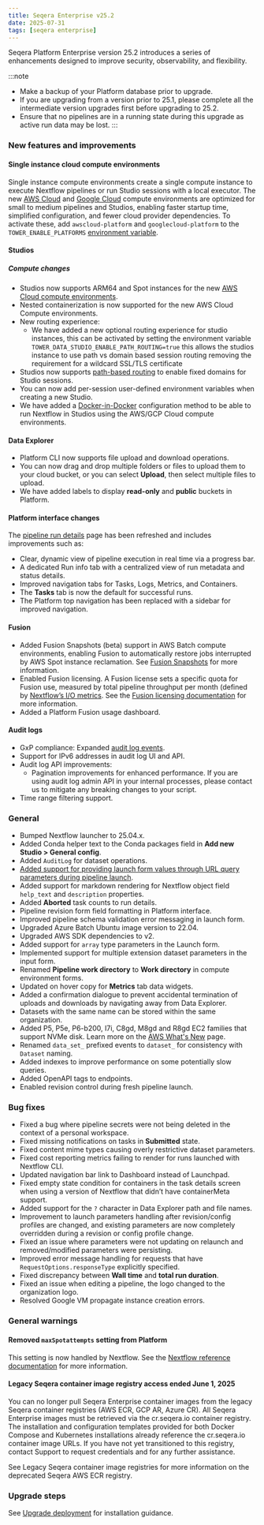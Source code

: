 ```yaml
---
title: Seqera Enterprise v25.2
date: 2025-07-31
tags: [seqera enterprise]
---
```


Seqera Platform Enterprise version 25.2 introduces a series of enhancements designed to improve security, observability, and flexibility.

:::note
- Make a backup of your Platform database prior to upgrade.
- If you are upgrading from a version prior to 25.1, please complete all the intermediate version upgrades first before upgrading to 25.2.
- Ensure that no pipelines are in a running state during this upgrade as active run data may be lost. 
:::

### New features and improvements

#### Single instance cloud compute environments

Single instance compute environments create a single compute instance to execute Nextflow pipelines or run Studio sessions with a local executor. The new [AWS Cloud](https://docs.seqera.io/platform-enterprise/25.2/compute-envs/aws-cloud) and [Google Cloud](https://docs.seqera.io/platform-enterprise/25.2/compute-envs/google-cloud) compute environments are optimized for small to medium pipelines and Studios, enabling faster startup time, simplified configuration, and fewer cloud provider dependencies. To activate these, add `awscloud-platform` and `googlecloud-platform` to the `TOWER_ENABLE_PLATFORMS` [environment variable](https://docs.seqera.io/platform-enterprise/25.2/enterprise/configuration/overview#compute-environments).

#### Studios

##### Compute changes

- Studios now supports ARM64 and Spot instances for the new [AWS Cloud compute environments](https://docs.seqera.io/platform-enterprise/25.2/compute-envs/aws-cloud).
- Nested containerization is now supported for the new AWS Cloud Compute environments.
- New routing experience:
  - We have added a new optional routing experience for studio instances, this can be activated by setting the environment variable `TOWER_DATA_STUDIO_ENABLE_PATH_ROUTING=true` this allows the studios instance to use path vs domain based session routing removing the requirement for a wildcard SSL/TLS certificate 
- Studios now supports [path-based routing](https://docs.seqera.io/platform-enterprise/25.2/studios/overview#path-based-routingnon-wildcard-ssltls-certificates) to enable fixed domains for Studio sessions.
- You can now add per-session user-defined environment variables when creating a new Studio.
- We have added a [Docker-in-Docker](https://docs.seqera.io/platform-enterprise/25.2/studios/overview#docker-in-docker) configuration method to be able to run Nextflow in Studios using the AWS/GCP Cloud compute environments.

#### Data Explorer

- Platform CLI now supports file upload and download operations.
- You can now drag and drop multiple folders or files to upload them to your cloud bucket, or you can select **Upload**, then select multiple files to upload.
- We have added labels to display **read-only** and **public** buckets in Platform.

#### Platform interface changes

The [pipeline run details](https://docs.seqera.io/platform-enterprise/25.2/monitoring/run-details) page has been refreshed and includes improvements such as:
- Clear, dynamic view of pipeline execution in real time via a progress bar.
- A dedicated Run info tab with a centralized view of run metadata and status details.
- Improved navigation tabs for Tasks, Logs, Metrics, and Containers.
- The **Tasks** tab is now the default for successful runs.
- The Platform top navigation has been replaced with a sidebar for improved navigation. 

#### Fusion

- Added Fusion Snapshots (beta) support in AWS Batch compute environments, enabling Fusion to automatically restore jobs interrupted by AWS Spot instance reclamation. See [Fusion Snapshots](https://docs.seqera.io/fusion/guide/snapshots) for more information.
- Enabled Fusion licensing. A Fusion license sets a specific quota for Fusion use, measured by total pipeline throughput per month (defined by [Nextflow’s I/O metrics](https://www.nextflow.io/docs/latest/tutorials/metrics.html#i-o-usage). See the [Fusion licensing documentation](https://docs.seqera.io/fusion/licensing) for more information.
- Added a Platform Fusion usage dashboard.

#### Audit logs

- GxP compliance: Expanded [audit log events](https://docs.seqera.io/platform-enterprise/25.2/monitoring/audit-logs).
- Support for IPv6 addresses in audit log UI and API.
- Audit log API improvements:
  - Pagination improvements for enhanced performance. If you are using audit log admin API in your internal processes, please contact us to mitigate any breaking changes to your script. 
- Time range filtering support.

### General

- Bumped Nextflow launcher to 25.04.x.
- Added Conda helper text to the Conda packages field in **Add new Studio > General config**.
- Added `AuditLog` for dataset operations.
- [Added support for providing launch form values through URL query parameters during pipeline launch](https://docs.seqera.io/platform-enterprise/25.2/launch/launchpad#populate-launch-form-with-url-query-parameters).
- Added support for markdown rendering for Nextflow object field `help_text` and `description` properties.
- Added **Aborted** task counts to run details.
- Pipeline revision form field formatting in Platform interface.
- Improved pipeline schema validation error messaging in launch form.
- Upgraded Azure Batch Ubuntu image version to 22.04.
- Upgraded AWS SDK dependencies to v2.
- Added support for `array` type parameters in the Launch form.
- Implemented support for multiple extension dataset parameters in the input form.
- Renamed **Pipeline work directory** to **Work directory** in compute environment forms.
- Updated on hover copy for **Metrics** tab data widgets.
- Added a confirmation dialogue to prevent accidental termination of uploads and downloads by navigating away from Data Explorer.
- Datasets with the same name can be stored within the same organization.
- Added P5, P5e, P6-b200, I7i, C8gd, M8gd and R8gd EC2 families that support NVMe disk. Learn more on the [AWS What's New](https://aws.amazon.com/new/) page.
- Renamed `data_set_` prefixed events to `dataset_` for consistency with `Dataset` naming.
- Added indexes to improve performance on some potentially slow queries.
- Added OpenAPI tags to endpoints.
- Enabled revision control during fresh pipeline launch.

### Bug fixes

- Fixed a bug where pipeline secrets were not being deleted in the context of a personal workspace.
- Fixed missing notifications on tasks in **Submitted** state.
- Fixed content mime types causing overly restrictive dataset parameters.
- Fixed cost reporting metrics failing to render for runs launched with Nextflow CLI.
- Updated navigation bar link to Dashboard instead of Launchpad.
- Fixed empty state condition for containers in the task details screen when using a version of Nextflow that didn’t have containerMeta support.
- Added support for the `?` character in Data Explorer path and file names.
- Improvement to launch parameters handling after revision/config profiles are changed, and existing parameters are now completely overridden during a revision or config profile change.
- Fixed an issue where parameters were not updating on relaunch and removed/modified parameters were persisting.
- Improved error message handling for requests that have `RequestOptions.responseType` explicitly specified.
- Fixed discrepancy between **Wall time** and **total run duration**.
- Fixed an issue when editing a pipeline, the logo changed to the organization logo.
- Resolved Google VM propagate instance creation errors.

### General warnings

#### Removed `maxSpotattempts` setting from Platform

This setting is now handled by Nextflow. See the [Nextflow reference documentation](https://www.nextflow.io/docs/latest/reference/config.html) for more information.

#### Legacy Seqera container image registry access ended June 1, 2025

You can no longer pull Seqera Enterprise container images from the legacy Seqera container registries (AWS ECR, GCP AR, Azure CR). All Seqera Enterprise images must be retrieved via the cr.seqera.io container registry. The installation and configuration templates provided for both Docker Compose and Kubernetes installations already reference the cr.seqera.io container image URLs. If you have not yet transitioned to this registry, contact Support to request credentials and for any further assistance.

See Legacy Seqera container image registries for more information on the deprecated Seqera AWS ECR registry.

### Upgrade steps

See [Upgrade deployment](https://docs.seqera.io/platform-enterprise/25.2/enterprise/upgrade) for installation guidance.
